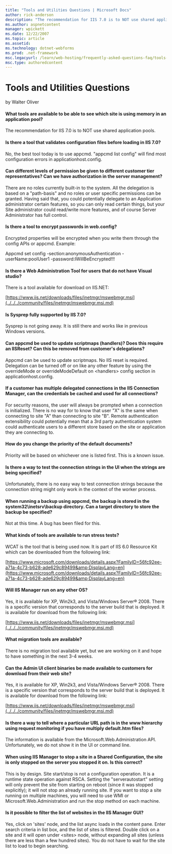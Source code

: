 ```yaml
---
title: "Tools and Utilities Questions | Microsoft Docs"
author: rick-anderson
description: "The recommendation for IIS 7.0 is to NOT use shared application pools. Is there a tool that validates configuration files before loading in IIS 7.0? No, the..."
ms.author: aspnetcontent
manager: wpickett
ms.date: 12/22/2007
ms.topic: article
ms.assetid: 
ms.technology: dotnet-webforms
ms.prod: .net-framework
msc.legacyurl: /learn/web-hosting/frequently-asked-questions-faq/tools-and-utilities-questions
msc.type: authoredcontent
---
```

Tools and Utilities Questions
====================
by Walter Oliver

#### What tools are available to be able to see which site is using memory in an application pool?

The recommendation for IIS 7.0 is to NOT use shared application pools.

#### Is there a tool that validates configuration files before loading in IIS 7.0?

No, the best tool today is to use appcmd. "appcmd list config" will find most configuration errors in applicationhost.config.

#### Can different levels of permission be given to different customer tier representatives? Can we have authorization in the server management?

There are no roles currently built-in to the system. All the delegation is based on a "path-basis" and no roles or user specific permissions can be granted. Having said that, you could potentially delegate to an Application administrator certain features, so you can only read certain things, but your Site administrator could read/write more features, and of course Server Administrator has full control.

#### Is there a tool to encrypt passwords in web.config?

Encrypted properties will be encrypted when you write them through the config APIs or appcmd. Example:

Appcmd set config -section:anonymousAuthentication -userName:poolUser1 -password:IWillBeEncrypted!!!

#### Is there a Web Administration Tool for users that do not have Visual studio?

There is a tool available for download on IIS.NET:

[https://www.iis.net/downloads/files/inetmgr/mswebmgr.msi](../../../community/files/inetmgr/mswebmgr.msi.md)

#### Is Sysprep fully supported by IIS 7.0?

Sysprep is not going away. It is still there and works like in previous Windows versions.

#### Can appcmd be used to update scriptmaps (handlers)? Does this require an IISReset? Can this be removed from customer's delegations?

Appcmd can be used to update scriptmaps. No IIS reset is required. Delegation can be turned off or on like any other feature by using the overrideMode or overrideModeDefault on &lt;handlers&gt; config section in applicationhost.config.

#### If a customer has multiple delegated connections in the IIS Connection Manager, can the credentials be cached and used for all connections?

For security reasons, the user will always be prompted when a connection is initialized. There is no way for to know that user "X" is the same when connecting to site "A" than connecting to site "B". Remote authentication extensibility could potentially mean that a 3rd party authentication system could authenticate users to a different store based on the site or application they are connecting to.

#### How do you change the priority of the default documents?

Priority will be based on whichever one is listed first. This is a known issue.

#### Is there a way to test the connection strings in the UI when the strings are being specified?

Unfortunately, there is no easy way to test connection strings because the connection string might only work in the context of the worker process.

#### When running a backup using appcmd, the backup is stored in the system32\inetsrv\backup directory. Can a target directory to store the backup be specified?

Not at this time. A bug has been filed for this.

#### What kinds of tools are available to run stress tests?

WCAT is the tool that is being used now. It is part of IIS 6.0 Resource Kit which can be downloaded from the following link:

[https://www.microsoft.com/downloads/details.aspx?FamilyID=56fc92ee-a71a-4c73-b628-ade629c89499&amp;DisplayLang=en](https://www.microsoft.com/downloads/details.aspx?FamilyID=56fc92ee-a71a-4c73-b628-ade629c89499&amp;DisplayLang=en)

#### Will IIS Manager run on any other OS?

Yes, it is available for XP, Win2k3, and Vista/Windows Server® 2008. There is a specific version that corresponds to the server build that is deployed. It is available for download from the following link:

[https://www.iis.net/downloads/files/inetmgr/mswebmgr.msi](../../../community/files/inetmgr/mswebmgr.msi.md)

#### What migration tools are available?

There is no migration tool available yet, but we are working on it and hope to have something in the next 3-4 weeks.

#### Can the Admin UI client binaries be made available to customers for download from their web site?

Yes, it is available for XP, Win2k3, and Vista/Windows Server® 2008. There is a specific version that corresponds to the server build that is deployed. It is available for download from the following link:

[https://www.iis.net/downloads/files/inetmgr/mswebmgr.msi](../../../community/files/inetmgr/mswebmgr.msi.md)

#### Is there a way to tell where a particular URL path is in the www hierarchy using request monitoring if you have multiply default.htm files?

The information is available from the Microsoft.Web.Administration API. Unfortunately, we do not show it in the UI or command line.

#### When using IIS Manager to stop a site in a Shared Configuration, the site is only stopped on the server you stopped it on. Is this correct?

This is by design. Site start/stop is not a configuration operation. It is a runtime state operation against RSCA. Setting the "serverautostart" setting will only prevent the site from starting on reboot (since it was stopped explicitly); it will not stop an already running site. If you want to stop a site running on multiple machines, you will need to use WMI or Microsoft.Web.Administration and run the stop method on each machine.

#### Is it possible to filter the list of websites in the IIS Manager GUI?

Yes, click on 'sites' node, and the list async loads in the content pane. Enter search criteria in list box, and the list of sites is filtered. Double click on a site and it will open under &lt;sites&gt; node, without expanding all sites (unless there are less than a few hundred sites). You do not have to wait for the site list to load to begin searching.